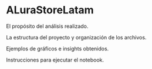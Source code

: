 # ALuraStoreLatam
El propósito del análisis realizado.

La estructura del proyecto y organización de los archivos.

Ejemplos de gráficos e insights obtenidos.

Instrucciones para ejecutar el notebook.
